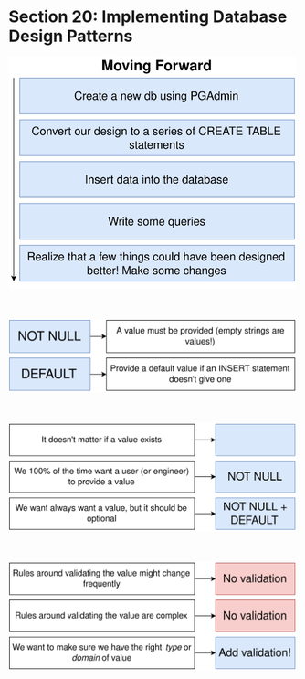 # Section 20: Implementing Database Design Patterns

<div align="center"><img src="../diagrams/20/sql-1.svg" /></div><br/><br/><br/>
<div align="center"><img src="../diagrams/20/sql-2.svg" /></div><br/><br/><br/>
<div align="center"><img src="../diagrams/20/sql-3.svg" /></div><br/><br/><br/>
<div align="center"><img src="../diagrams/20/sql-4.svg" /></div><br/><br/><br/>
